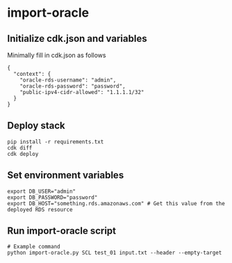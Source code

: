 # import-oracle

## Initialize cdk.json and variables
Minimally fill in cdk.json as follows
```
{
  "context": {
    "oracle-rds-username": "admin",
    "oracle-rds-password": "password",
    "public-ipv4-cidr-allowed": "1.1.1.1/32"
  }
}
```



## Deploy stack
```
pip install -r requirements.txt
cdk diff
cdk deploy
```

## Set environment variables
```
export DB_USER="admin"
export DB_PASSWORD="password"
export DB_HOST="something.rds.amazonaws.com" # Get this value from the deployed RDS resource
```

## Run import-oracle script
```
# Example command
python import-oracle.py SCL test_01 input.txt --header --empty-target
```